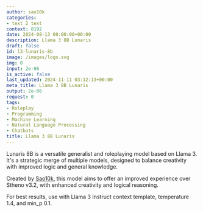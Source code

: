 ```yaml
---
author: sao10k
categories:
- text 2 text
context: 8192
date: 2024-08-13 00:00:00+00:00
description: Llama 3 8B Lunaris
draft: false
id: l3-lunaris-8b
image: /images/logo.svg
img: 0
input: 2e-06
is_active: false
last_updated: 2024-11-11 03:12:13+00:00
meta_title: Llama 3 8B Lunaris
output: 2e-06
request: 0
tags:
- Roleplay
- Programming
- Machine Learning
- Natural Language Processing
- Chatbots
title: Llama 3 8B Lunaris
---
```







Lunaris 8B is a versatile generalist and roleplaying model based on Llama 3. It's a strategic merge of multiple models, designed to balance creativity with improved logic and general knowledge.

Created by [Sao10k](https://huggingface.co/Sao10k), this model aims to offer an improved experience over Stheno v3.2, with enhanced creativity and logical reasoning.

For best results, use with Llama 3 Instruct context template, temperature 1.4, and min_p 0.1.

